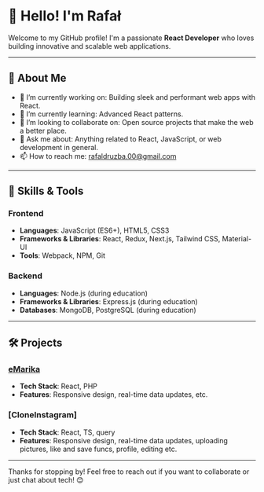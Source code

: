 # 👋 Hello! I'm Rafał

Welcome to my GitHub profile! I'm a passionate **React Developer** who loves building innovative and scalable web applications. 

---

## 🌟 About Me

- 🔭 I’m currently working on: Building sleek and performant web apps with React.
- 🌱 I’m currently learning: Advanced React patterns.
- 👯 I’m looking to collaborate on: Open source projects that make the web a better place.
- 💬 Ask me about: Anything related to React, JavaScript, or web development in general.
- 📫 How to reach me: [rafaldruzba.00@gmail.com](mailto:rafaldruzba.00@gmail.com)

---

## 🚀 Skills & Tools

### Frontend

- **Languages**: JavaScript (ES6+), HTML5, CSS3
- **Frameworks & Libraries**: React, Redux, Next.js, Tailwind CSS, Material-UI
- **Tools**: Webpack, NPM, Git

### Backend

- **Languages**: Node.js (during education)
- **Frameworks & Libraries**: Express.js (during education)
- **Databases**: MongoDB, PostgreSQL (during education)

---

## 🛠️ Projects

### [eMarika](https://emarika.pl)

- **Tech Stack**: React, PHP
- **Features**: Responsive design, real-time data updates, etc.

### [CloneInstagram]

- **Tech Stack**: React, TS, query
- **Features**: Responsive design, real-time data updates, uploading pictures, like and save funcs, profile, editing etc.
---

Thanks for stopping by! Feel free to reach out if you want to collaborate or just chat about tech! 😊
